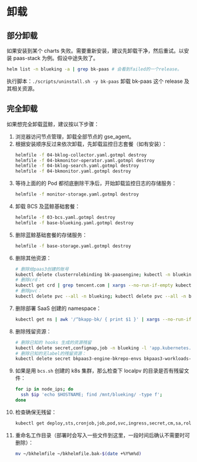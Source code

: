 # 卸载
## 部分卸载

如果安装到某个 charts 失败。需要重新安装，建议先卸载干净，然后重试。以安装 paas-stack 为例。假设中途失败了。
```  bash
helm list -n blueking -a | grep bk-paas # 会看到failed的一个release。
```

执行脚本：`./scripts/uninstall.sh -y bk-paas` 卸载 bk-paas 这个 release 及其相关资源。

## 完全卸载
如果想完全卸载蓝鲸，建议按以下步骤：

1. 浏览器访问节点管理，卸载全部节点的 gse_agent。
2. 根据安装顺序反过来依次卸载，先卸载监控日志套餐（如有安装）：
   ``` bash
   helmfile -f 04-bklog-collector.yaml.gotmpl destroy
   helmfile -f 04-bkmonitor-operator.yaml.gotmpl destroy
   helmfile -f 04-bklog-search.yaml.gotmpl destroy
   helmfile -f 04-bkmonitor.yaml.gotmpl destroy
3. 等待上面的的 Pod 都彻底删除干净后，开始卸载监控日志的存储服务：
   ``` bash
   helmfile -f monitor-storage.yaml.gotmpl destroy
   ```
4. 卸载 BCS 及蓝鲸基础套餐：
   ``` bash
   helmfile -f 03-bcs.yaml.gotmpl destroy
   helmfile -f base-blueking.yaml.gotmpl destroy
   ```
5. 删除蓝鲸基础套餐的存储服务：
   ``` bash
   helmfile -f base-storage.yaml.gotmpl destroy
   ```
6. 删除其他资源：
   ``` bash
   # 删除给paas3创建的账号
   kubectl delete clusterrolebinding bk-paasengine; kubectl -n blueking delete sa bk-paasengine;
   # 删除crd：
   kubectl get crd | grep tencent.com | xargs --no-run-if-empty kubectl delete crd
   # 删除pvc：
   kubectl delete pvc --all -n blueking; kubectl delete pvc --all -n bcs-system
   ```
7. 删除部署 SaaS 创建的 namespace：
   ``` bash
   kubectl get ns | awk '/^bkapp-bk/ { print $1 }' | xargs --no-run-if-empty kubectl delete ns
   ```
8. 删除残留资源：
   ``` bash
   # 删除已知的 hooks 生成的资源残留
   kubectl delete secret,configmap,job -n blueking -l 'app.kubernetes.io/instance in (bk-job,bk-repo,bk-paas)'
   # 删除已知的无label的残留资源：
   kubectl delete secret bkpaas3-engine-bkrepo-envs bkpaas3-workloads-bkrepo-envs -n blueking ; kubectl delete configmap bk-log-search-builtin-collect-configmap bk-log-search-grafana-ini bkpaas3-apiserver-3rd-apps -n blueking
   ```
9. 如果是用 `bcs.sh` 创建的 k8s 集群，那么检查下 localpv 的目录是否有残留文件：
   ``` bash
   for ip in node_ips; do
     ssh $ip 'echo $HOSTNAME; find /mnt/blueking/ -type f';
   done
   ```
10. 检查确保无残留：
    ``` bash
    kubectl get deploy,sts,cronjob,job,pod,svc,ingress,secret,cm,sa,role,rolebinding,pvc -n blueking
    ```
11. 重命名工作目录（部署时会写入一些文件到这里，一段时间后确认不需要时可删除）：
    ``` bash
    mv ~/bkhelmfile ~/bkhelmfile.bak-$(date +%Y%m%d)
    ```
